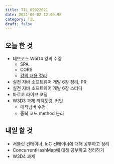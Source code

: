 ```yaml
---
title: TIL_09022021
date: 2021-09-02 12:09:98
category: TIL
draft: false
---
```


## 오늘 한 것

- 데브코스 W5D4 강의 수강
  - SPA
  - CORS
  - [강의 내용 정리](https://hwanny.netlify.app/devcourse/(w5d4)-spa,-cors/)
- 실전 자바 소프트웨어 개발 6장 정리, PR
- 실전 자바 소프트웨어 개발 6장 스터디
- 마르코 라이브 코딩
- W3D3 과제 리팩토링, 커밋
  - 매직넘버 수정
  - 중복 코드 method 분리

## 내일 할 것

- 서블릿 컨테이너, IoC 컨테이너에 대해 공부하고 정리
- ConcurrentHashMap에 대해 공부하고 정리하기
- W3D4 과제